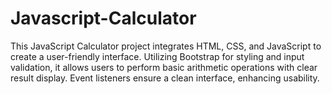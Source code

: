 # Javascript-Calculator
This JavaScript Calculator project integrates HTML, CSS, and JavaScript to create a user-friendly interface. Utilizing Bootstrap for styling and input validation, it allows users to perform basic arithmetic operations with clear result display. Event listeners ensure a clean interface, enhancing usability.
